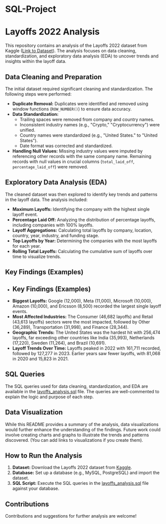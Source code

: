 # SQL-Project

# Layoffs 2022 Analysis

This repository contains an analysis of the Layoffs 2022 dataset from Kaggle ([Link to Dataset](https://www.kaggle.com/datasets/swaptr/layoffs-2022)).  The analysis focuses on data cleaning, standardization, and exploratory data analysis (EDA) to uncover trends and insights within the layoff data.

## Data Cleaning and Preparation

The initial dataset required significant cleaning and standardization.  The following steps were performed:

* **Duplicate Removal:** Duplicates were identified and removed using window functions (`ROW_NUMBER()`) to ensure data accuracy.
* **Data Standardization:**
    * Trailing spaces were removed from company and country names.
    * Inconsistent industry names (e.g., "Crypto," "Cryptocurrency") were unified.
    * Country names were standardized (e.g., "United States." to "United States").
    * Date format was corrected and standardized.
* **Handling Null Values:**  Missing industry values were imputed by referencing other records with the same company name. Remaining records with null values in crucial columns (`total_laid_off`, `percentage_laid_off`) were removed.

## Exploratory Data Analysis (EDA)

The cleaned dataset was then explored to identify key trends and patterns in the layoff data.  The analysis included:

* **Maximum Layoffs:** Identifying the company with the highest single layoff event.
* **Percentage Laid Off:** Analyzing the distribution of percentage layoffs, including companies with 100% layoffs.
* **Layoff Aggregations:**  Calculating total layoffs by company, location, country, year, industry, and funding stage.
* **Top Layoffs by Year:** Determining the companies with the most layoffs for each year.
* **Rolling Total Layoffs:**  Calculating the cumulative sum of layoffs over time to visualize trends.

## Key Findings (Examples)

* ## Key Findings (Examples)
* **Biggest Layoffs:** Google (12,000), Meta (11,000), Microsoft (10,000), Amazon (10,000), and Ericsson (8,500) recorded the largest single layoff events.  
* **Most Affected Industries:** The Consumer (46,682 layoffs) and Retail (43,613 layoffs) sectors were the most impacted, followed by Other (36,289), Transportation (31,998), and Finance (28,344).  
* **Geographic Trends:** The United States was the hardest hit with 256,474 layoffs, far exceeding other countries like India (35,993), Netherlands (17,220), Sweden (11,264), and Brazil (10,691).  
* **Layoff Trends Over Time:** Layoffs peaked in 2022 with 161,711 recorded, followed by 127,277 in 2023. Earlier years saw fewer layoffs, with 81,068 in 2020 and 15,823 in 2021.  


## SQL Queries

The SQL queries used for data cleaning, standardization, and EDA are available in the [layoffs_analysis.sql](layoffs_analysis.sql) file. The queries are well-commented to explain the logic and purpose of each step.


## Data Visualization

While this README provides a summary of the analysis, data visualizations would further enhance the understanding of the findings. Future work could involve creating charts and graphs to illustrate the trends and patterns discovered. (You can add links to visualizations if you create them).


## How to Run the Analysis

1. **Dataset:** Download the Layoffs 2022 dataset from [Kaggle](https://www.kaggle.com/datasets/swaptr/layoffs-22).
2. **Database:**  Set up a database (e.g., MySQL, PostgreSQL) and import the dataset.
3. **SQL Script:** Execute the SQL queries in the [layoffs_analysis.sql](layoffs_analysis.sql) file against your database.

## Contributions

Contributions and suggestions for further analysis are welcome!

